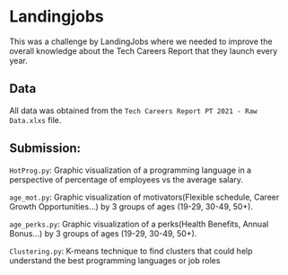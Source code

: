 # Landingjobs

This was a challenge by LandingJobs where we needed to improve the overall knowledge about the Tech Careers Report that they launch every year.

## Data

All data was obtained from the `Tech Careers Report PT 2021 - Raw Data.xlxs` file.

## Submission:
  `HotProg.py`: Graphic visualization of a programming language in a perspective of percentage of employees vs the average salary.
  
  `age_mot.py`:  Graphic visualization of motivators(Flexible schedule, Career Growth Opportunities...) by 3 groups of ages (19-29, 30-49, 50+).
  
  `age_perks.py`:  Graphic visualization of a perks(Health Benefits, Annual Bonus...) by 3 groups of ages (19-29, 30-49, 50+).
  
  `Clustering.py`:  K-means technique to find clusters that could help understand the best programming languages or job roles
